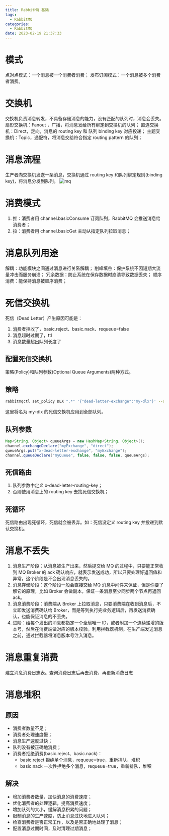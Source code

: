 ```yaml
---
title: RabbitMQ 基础
tags:
  - RabbitMQ
categories:
  - RabbitMQ
date: 2023-02-19 21:37:33
---
```


# 模式

点对点模式：一个消息被一个消费者消费；
发布订阅模式：一个消息被多个消费者消费。

# 交换机

交换机负责消息转发，不具备存储消息的能力，没有匹配的队列时，消息会丢失。
扇形交换机：Fanout ，广播，将消息发给所有绑定到交换机的队列；
直连交换机：Direct，定向，消息的 routing key 和 队列 binding key 对应投递；
主题交换机：Topic，通配符，将消息交给符合指定 routing pattern 的队列；

# 消息流程

生产者向交换机发送一条消息，交换机通过 routing key 和队列绑定规则(binding key)，将消息分发到队列。
![mq](/images/rabbit-mq.webp)

# 消费模式

1. 推：消费者用 channel.basicConsume 订阅队列，RabbitMQ 会推送消息给消费者；
2. 拉：消费者用 channel.basicGet 主动从指定队列拉取消息；

# 消息队列用途

解耦：功能模块之间通过消息进行关系解耦；
削峰填谷：保护系统不因短期大流量冲击而服务崩溃；
冗余数据：防止系统在保存数据时崩溃导致数据丢失；
顺序消费：能保持消息被顺序消费；

# 死信交换机

死信（Dead Letter）产生原因可能是：

1. 消费者拒收了，basic.reject、basic.nack、requeue=false
2. 消息超时过期了，ttl
3. 消息数量超出队列长度了

## 配置死信交换机

策略(Policy)和队列参数(Optional Queue Arguments)两种方式。

## 策略

```bash
rabbitmqctl set_policy DLX ".*" '{"dead-letter-exchange":"my-dlx"}' --apply-to queues
```

这里将名为 my-dlx 的死信交换机应用到全部队列。

## 队列参数

```java
Map<String, Object> queueArgs = new HashMap<String, Object>();
channel.exchangeDeclare("myExchange", "direct");
queueArgs.put("x-dead-letter-exchange", "myExchange");
channel.queueDeclare("myQueue", false, false, false, queueArgs);
```

## 死信路由

1. 队列参数中定义 x-dead-letter-routing-key；
2. 否则使用消息上的 routing key 去找死信交换机；

## 死循环

死信路由出现死循环，死信就会被丢弃。如：死信没定义 routing key 并投递到默认交换机。

# 消息不丢失

1. 消息生产阶段：从消息被生产出来，然后提交给 MQ 的过程中，只要能正常收到 MQ Broker 的 ack 确认响应，就表示发送成功，所以只要处理好返回值和异常，这个阶段是不会出现消息丢失的。
2. 消息存储阶段：这个阶段一般会直接交给 MQ 消息中间件来保证，但是你要了解它的原理，比如 Broker 会做副本，保证一条消息至少同步两个节点再返回 ack。
3. 消息消费阶段：消费端从 Broker 上拉取消息，只要消费端在收到消息后，不立即发送消费确认给 Broker，而是等到执行完业务逻辑后，再发送消费确认，也能保证消息的不丢失。
4. 进阶：给每个发出的消息都指定一个全局唯一 ID，或者附加一个连续递增的版本号，然后在消费端做对应的版本校验。利用拦截器机制。在生产端发送消息之前，通过拦截器将消息版本号注入消息。

# 消息重复消费

建立消息消费日志表。查询消费日志后再去消费，再更新消费日志

# 消息堆积

## 原因

- 消费者数量不足；
- 消费者处理速度慢；
- 消息生产速度过快；
- 队列没有被正确地消费；
- 消费者拒绝消费(basic.reject、basic.nack)：
  - basic.reject 拒绝单个消息，requeue=true，重新排队，堆积
  - basic.nack 一次性拒绝多个消息，requeue=true，重新排队，堆积

## 解决

- 增加消费者数量，加快消息的消费速度；
- 优化消费者的处理逻辑，提高消费速度；
- 增加队列的大小，缓解消息积累的问题；
- 限制消息的生产速度，防止消息过快地进入队列；
- 检查消费者是否正常工作，以及是否正确地处理了消息；
- 配置消息过期时间，及时清理过期消息；
